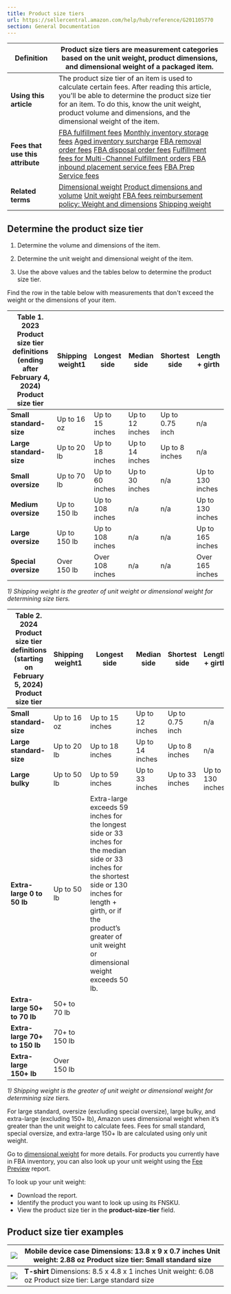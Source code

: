 ```yaml
---
title: Product size tiers
url: https://sellercentral.amazon.com/help/hub/reference/G201105770
section: General Documentation
---
```


**Definition** | Product size tiers are measurement categories based on the unit weight, product dimensions, and dimensional weight of a packaged item.   
---|---  
**Using this article** | The product size tier of an item is used to calculate certain fees. After reading this article, you'll be able to determine the product size tier for an item. To do this, know the unit weight, product volume and dimensions, and the dimensional weight of the item.   
**Fees that use this attribute** |  [FBA fulfillment fees](/gp/help/GPDC3KPYAGDTVDJP) [Monthly inventory storage fees](/gp/help/G3EDYEF6KUCFQTNM) [Aged inventory surcharge](/gp/help/GJQNPA23YWVA4SBD) [FBA removal order fees](/gp/help/G9W7FVTLY343ZBKN) [FBA disposal order fees](/gp/help/G5FKTA8LXU4TZPD5) [Fulfillment fees for Multi-Channel Fulfillment orders](/gp/help/201112650) [FBA inbound placement service fees](/gp/help/GC3Q44PBK8BXQW3Z) [FBA Prep Service fees](/gp/help/201023020)  
**Related terms** |  [Dimensional weight](/gp/help/G53Z9EKF8VVZVH29) [Product dimensions and volume](/gp/help/G37G73BJXHF75ACH) [Unit weight](/gp/help/GE3VC5FGJE9TYJKM) [FBA fees reimbursement policy: Weight and dimensions](/gp/help/GL7U4JFSDXUTQAJ) [Shipping weight](/gp/help/GEVWP48HPBLEFJEY)  
  
## Determine the product size tier

  1. Determine the volume and dimensions of the item.

  2. Determine the unit weight and dimensional weight of the item.

  3. Use the above values and the tables below to determine the product size tier. 

Find the row in the table below with measurements that don't exceed the weight
or the dimensions of your item.

Table 1. 2023 Product size tier definitions (ending after February 4, 2024) Product size tier | Shipping weight1 | Longest side | Median side | Shortest side | Length + girth  
---|---|---|---|---|---  
**Small standard-size** | Up to 16 oz | Up to 15 inches | Up to 12 inches | Up to 0.75 inch | n/a  
**Large standard-size** | Up to 20 lb | Up to 18 inches | Up to 14 inches | Up to 8 inches | n/a  
**Small oversize** | Up to 70 lb | Up to 60 inches | Up to 30 inches | n/a | Up to 130 inches  
**Medium oversize** | Up to 150 lb | Up to 108 inches | n/a | n/a | Up to 130 inches  
**Large oversize** | Up to 150 lb | Up to 108 inches | n/a | n/a | Up to 165 inches  
**Special oversize** | Over 150 lb | Over 108 inches | n/a | n/a | Over 165 inches  
  
_1) Shipping weight is the greater of unit weight or dimensional weight for
determining size tiers._

Table 2. 2024 Product size tier definitions (starting on February 5, 2024) Product size tier | Shipping weight1 | Longest side | Median side | Shortest side | Length + girth  
---|---|---|---|---|---  
**Small standard-size** | Up to 16 oz | Up to 15 inches | Up to 12 inches | Up to 0.75 inch | n/a  
**Large standard-size** | Up to 20 lb | Up to 18 inches | Up to 14 inches | Up to 8 inches | n/a  
**Large bulky** | Up to 50 lb | Up to 59 inches | Up to 33 inches | Up to 33 inches | Up to 130 inches  
**Extra-large 0 to 50 lb** | Up to 50 lb | Extra-large exceeds 59 inches for the longest side or 33 inches for the median side or 33 inches for the shortest side or 130 inches for length + girth, or if the product’s greater of unit weight or dimensional weight exceeds 50 lb.  
**Extra-large 50+ to 70 lb** | 50+ to 70 lb  
**Extra-large 70+ to 150 lb** | 70+ to 150 lb  
**Extra-large 150+ lb** | Over 150 lb  
  
_1) Shipping weight is the greater of unit weight or dimensional weight for
determining size tiers._

For large standard, oversize (excluding special oversize), large bulky, and
extra-large (excluding 150+ lb), Amazon uses dimensional weight when it’s
greater than the unit weight to calculate fees. Fees for small standard,
special oversize, and extra-large 150+ lb are calculated using only unit
weight.

Go to [dimensional weight](/gp/help/G53Z9EKF8VVZVH29) for more details. For
products you currently have in FBA inventory, you can also look up your unit
weight using the [Fee Preview](/reportcentral/ESTIMATED_FBA_FEES/1) report.

To look up your unit weight:

  * Download the report.
  * Identify the product you want to look up using its FNSKU.
  * View the product size tier in the **product-size-tier** field.

## Product size tier examples

![](https://images-na.ssl-images-amazon.com/images/G/01/fba-help/fees/mobileDeviceCase._V522446436_.png) | **Mobile device case** Dimensions: 13.8 x 9 x 0.7 inches Unit weight: 2.88 oz Product size tier: Small standard size   
---|---  
![](https://images-na.ssl-images-amazon.com/images/G/01/fba-help/fees/T_shirt._V526146212_.png) | **T-shirt** Dimensions: 8.5 x 4.8 x 1 inches Unit weight: 6.08 oz Product size tier: Large standard size

